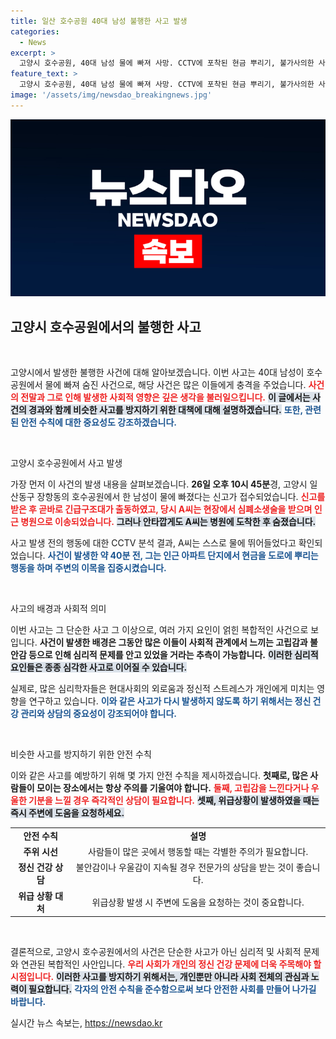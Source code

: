 ```yaml
---
title: 일산 호수공원 40대 남성 불행한 사고 발생
categories:
  - News
excerpt: >
  고양시 호수공원, 40대 남성 물에 빠져 사망. CCTV에 포착된 현금 뿌리기, 불가사의한 사건의 전말은? 과연 A씨에게 무슨 일이 있었던 것일까.
feature_text: >
  고양시 호수공원, 40대 남성 물에 빠져 사망. CCTV에 포착된 현금 뿌리기, 불가사의한 사건의 전말은? 과연 A씨에게 무슨 일이 있었던 것일까.
image: '/assets/img/newsdao_breakingnews.jpg'
---
```


<p><img src="/assets/img/newsdao_breakingnews.jpg" alt="ranknews 속보" /></p>

<h2 data-ke-size="size26">고양시 호수공원에서의 불행한 사고</h2>

<p data-ke-size="size16">&nbsp;</p>

<p>고양시에서 발생한 불행한 사건에 대해 알아보겠습니다. 이번 사고는 40대 남성이 호수공원에서 물에 빠져 숨진 사건으로, 해당 사건은 많은 이들에게 충격을 주었습니다. <b><span style="color: #ee2323;">사건의 전말과 그로 인해 발생한 사회적 영향은 깊은 생각을 불러일으킵니다.</span></b> <b><span style="background-color: #21538527;">이 글에서는 사건의 경과와 함께 비슷한 사고를 방지하기 위한 대책에 대해 설명하겠습니다.</span></b> <b><span style="color: #1a5490;">또한, 관련된 안전 수칙에 대한 중요성도 강조하겠습니다.</span></b></p>

<p data-ke-size="size16">&nbsp;</p>

<p>고양시 호수공원에서 사고 발생</p>

<p>가장 먼저 이 사건의 발생 내용을 살펴보겠습니다. <b>26일 오후 10시 45분</b>경, 고양시 일산동구 장항동의 호수공원에서 한 남성이 물에 빠졌다는 신고가 접수되었습니다. <b><span style="color: #ee2323;">신고를 받은 후 곧바로 긴급구조대가 출동하였고, 당시 A씨는 현장에서 심폐소생술을 받으며 인근 병원으로 이송되었습니다.</span></b> <b><span style="background-color: #21538527;">그러나 안타깝게도 A씨는 병원에 도착한 후 숨졌습니다.</span></b></p>

<p>사고 발생 전의 행동에 대한 CCTV 분석 결과, A씨는 스스로 물에 뛰어들었다고 확인되었습니다. <b><span style="color: #1a5490;">사건이 발생한 약 40분 전, 그는 인근 아파트 단지에서 현금을 도로에 뿌리는 행동을 하며 주변의 이목을 집중시켰습니다.</span></b> </p>

<p data-ke-size="size16">&nbsp;</p>

<p>사고의 배경과 사회적 의미</p>

<p>이번 사고는 그 단순한 사고 그 이상으로, 여러 가지 요인이 얽힌 복합적인 사건으로 보입니다. <b>사건이 발생한 배경은 그동안 많은 이들이 사회적 관계에서 느끼는 고립감과 불안감 등으로 인해 심리적 문제를 안고 있었을 거라는 추측이 가능합니다.</b> <b><span style="background-color: #21538527;">이러한 심리적 요인들은 종종 심각한 사고로 이어질 수 있습니다.</span></b></p>

<p>실제로, 많은 심리학자들은 현대사회의 외로움과 정신적 스트레스가 개인에게 미치는 영향을 연구하고 있습니다. <b><span style="color: #1a5490;">이와 같은 사고가 다시 발생하지 않도록 하기 위해서는 정신 건강 관리와 상담의 중요성이 강조되어야 합니다.</span></b></p>

<p data-ke-size="size16">&nbsp;</p>

<p>비슷한 사고를 방지하기 위한 안전 수칙</p>

<p>이와 같은 사고를 예방하기 위해 몇 가지 안전 수칙을 제시하겠습니다. <b>첫째로, 많은 사람들이 모이는 장소에서는 항상 주의를 기울여야 합니다.</b> <b><span style="color: #ee2323;">둘째, 고립감을 느낀다거나 우울한 기분을 느낄 경우 즉각적인 상담이 필요합니다.</span></b> <b><span style="background-color: #21538527;">셋째, 위급상황이 발생하였을 때는 즉시 주변에 도움을 요청하세요.</span></b></p>

<table style="width: 100%; border-collapse: collapse;">
  <tr>
    <td style="text-align: center; height: 17px;"><b>안전 수칙</b></td>
    <td style="text-align: center; height: 17px;"><b>설명</b></td>
  </tr>
  <tr>
    <td style="text-align: center; height: 17px;"><b>주위 시선</b></td>
    <td style="text-align: center; height: 17px;">사람들이 많은 곳에서 행동할 때는 각별한 주의가 필요합니다.</td>
  </tr>
  <tr>
    <td style="text-align: center; height: 17px;"><b>정신 건강 상담</b></td>
    <td style="text-align: center; height: 17px;">불안감이나 우울감이 지속될 경우 전문가의 상담을 받는 것이 좋습니다.</td>
  </tr>
  <tr>
    <td style="text-align: center; height: 17px;"><b>위급 상황 대처</b></td>
    <td style="text-align: center; height: 17px;">위급상황 발생 시 주변에 도움을 요청하는 것이 중요합니다.</td>
  </tr>
</table>

<p data-ke-size="size16">&nbsp;</p>

<p>결론적으로, 고양시 호수공원에서의 사건은 단순한 사고가 아닌 심리적 및 사회적 문제와 연관된 복합적인 사안입니다. <b><span style="color: #ee2323;">우리 사회가 개인의 정신 건강 문제에 더욱 주목해야 할 시점입니다.</span></b> <b><span style="background-color: #21538527;">이러한 사고를 방지하기 위해서는, 개인뿐만 아니라 사회 전체의 관심과 노력이 필요합니다.</span></b> <b><span style="color: #1a5490;">각자의 안전 수칙을 준수함으로써 보다 안전한 사회를 만들어 나가길 바랍니다.</span></b></p>
실시간 뉴스 속보는, <a href="https://newsdao.kr" rel="dofollow">https://newsdao.kr</a>


